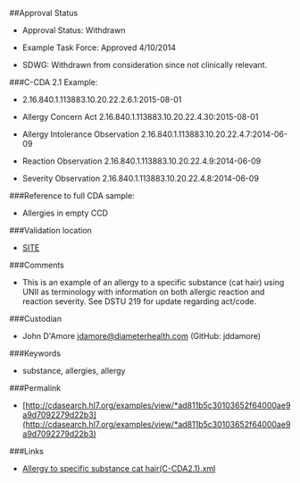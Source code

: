 ##Approval Status 

* Approval Status: Withdrawn
* Example Task Force: Approved 4/10/2014

* SDWG: Withdrawn from consideration since not clinically relevant.


###C-CDA 2.1 Example: 

* 2.16.840.1.113883.10.20.22.2.6.1:2015-08-01

* Allergy Concern Act 2.16.840.1.113883.10.20.22.4.30:2015-08-01

* Allergy Intolerance Observation 2.16.840.1.113883.10.20.22.4.7:2014-06-09
* Reaction Observation 2.16.840.1.113883.10.20.22.4.9:2014-06-09
* Severity Observation 2.16.840.1.113883.10.20.22.4.8:2014-06-09

###Reference to full CDA sample:
* Allergies in empty CCD


###Validation location

* [SITE](https://sitenv.org/sandbox-ccda/ccda-validator)


###Comments

* This is an example of an allergy to a specific substance (cat hair) using UNII as terminology with information on both allergic reaction and reaction severity. See DSTU 219 for update regarding act/code.

###Custodian

* John D'Amore jdamore@diameterhealth.com (GitHub: jddamore)


###Keywords

* substance, allergies, allergy

###Permalink 

* [http://cdasearch.hl7.org/examples/view/*ad811b5c30103652f64000ae9a9d7092279d22b3](http://cdasearch.hl7.org/examples/view/*ad811b5c30103652f64000ae9a9d7092279d22b3)


###Links 

* [Allergy to specific substance cat hair(C-CDA2.1).xml](https://github.com/HL7/C-CDA-Examples/tree/master/Allergies/Allergy%20to%20cat%20hair/Allergy%20to%20specific%20substance%20cat%20hair%28C-CDA2.1%29.xml)

